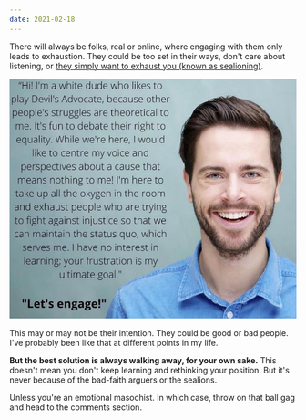 ```yaml
---
date: 2021-02-18
---
```


There will always be folks, real or online, where engaging with them only leads to exhaustion. They could be too set in their ways, don't care about listening, or [they simply want to exhaust you (known as sealioning)](https://everydayfeminism.com/2017/01/sealioning/).

![An example of what ill-intentioned sealioning looks like on the topic of face and racism.](/assets/images/notes/sealioning-white-guy.jpg)

This may or may not be their intention. They could be good or bad people. I've probably been like that at different points in my life.

**But the best solution is always walking away, for your own sake.** This doesn't mean you don't keep learning and rethinking your position. But it's never because of the bad-faith arguers or the sealions.

Unless you're an emotional masochist. In which case, throw on that ball gag and head to the comments section.
